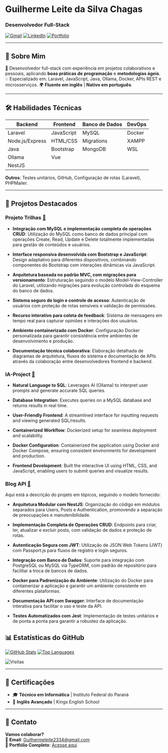 # Guilherme Leite da Silva Chagas  
### Desenvolvedor Full-Stack

[![Gmail](https://img.shields.io/badge/Gmail-D14836?style=for-the-badge&logo=gmail&logoColor=white)](mailto:Guilhermeleite2334@gmail.com)
[![LinkedIn](https://img.shields.io/badge/LinkedIn-0077B5?style=for-the-badge&logo=linkedin&logoColor=white)](https://www.linkedin.com/in/guilhermeleitechagas/)
[![Portfolio](https://img.shields.io/badge/Portfolio-100000?style=for-the-badge&logo=user&logoColor=white)](https://gui-leite233.github.io/)

---

## 🚀 Sobre Mim

🔧 Desenvolvedor full-stack com experiência em projetos colaborativos e pessoais, aplicando **boas práticas de programação** e **metodologias ágeis**.  
💡 Especializado em: Laravel, JavaScript, Java, Ollama, Docker, APIs REST e microsserviços.
🌍 **Fluente em inglês** | **Nativo em português**.  

---

## 🛠 Habilidades Técnicas

| **Backend**        | **Frontend**      | **Banco de Dados**       | **DevOps**               |
|--------------------|-------------------|--------------------------|--------------------------|
| Laravel            | JavaScript        | MySQL                    | Docker                   |
| Node.js/Express    | HTML/CSS          | Migrations               | XAMPP                    |
| Java               | Bootstrap         | MongoDB                  | WSL                      |
| Ollama             | Vue               |                          |                          |
| NestJS             |                   |                          |                          |

**Outros**: Testes unitários, GitHub, Configuração de rotas (Laravel), PHPMailer.

---

## 📂 Projetos Destacados

### **Projeto Trilhas** [🔗](https://github.com/Gui-leite233/ProjetoTrilhas)
- **Integração com MySQL e implementação completa de operações CRUD**: Utilização do MySQL como banco de dados principal com operações Create, Read, Update e Delete totalmente implementadas para gestão de conteúdos e usuários.  

- **Interface responsiva desenvolvida com Bootstrap e JavaScript**: Design adaptativo para diferentes dispositivos, combinando componentes do Bootstrap com interações dinâmicas via JavaScript.  

- **Arquitetura baseada no padrão MVC, com migrações para versionamento**: Estruturação seguindo o modelo Model-View-Controller do Laravel, utilizando migrações para evolução controlada do esquema do banco de dados.  

- **Sistema seguro de login e controle de acesso**: Autenticação de usuários com proteção de rotas sensíveis e validação de permissões.  

- **Recurso interativo para coleta de feedback**: Sistema de mensagens em tempo real para capturar opiniões e interações dos usuários.  

- **Ambiente containerizado com Docker**: Configuração Docker personalizada para garantir consistência entre ambientes de desenvolvimento e produção.  

- **Documentação técnica colaborativa**: Elaboração detalhada de diagramas de arquitetura, fluxos do sistema e documentação de APIs através da colaboração entre desenvolvedores frontend e backend.

### **IA-Project** [🔗](https://github.com/fernandofps20/ia-project)
- **Natural Language to SQL**: Leverages AI (Ollama) to interpret user prompts and generate accurate SQL queries.
  
- **Database Integration**: Executes queries on a MySQL database and returns results in real time.
  
- **User-Friendly Frontend**: A streamlined interface for inputting requests and viewing generated SQL/results.
  
- **Containerized Workflow**: Dockerized setup for seamless deployment and scalability.
  
- **Docker Configuration**: Containerized the application using Docker and Docker Compose, ensuring consistent environments for development and production.
  
- **Frontend Development**: Built the interactive UI using HTML, CSS, and JavaScript, enabling users to submit queries and visualize results.

### **Blog API** [🔗](https://github.com/Gui-leite233/blog-api)
Aqui está a descrição do projeto em tópicos, seguindo o modelo fornecido:

- **Arquitetura Modular com NestJS**: Organização do código em módulos separados para Users, Posts e Authentication, promovendo a separação de preocupações e manutenibilidade.

- **Implementação Completa de Operações CRUD**: Endpoints para criar, ler, atualizar e excluir posts, com validação de dados e proteção de rotas.

- **Autenticação Segura com JWT**: Utilização de JSON Web Tokens (JWT) com Passport.js para fluxos de registro e login seguros.

- **Integração com Banco de Dados**: Suporte para integração com PostgreSQL ou MySQL via TypeORM, com padrão de repositório para facilitar a troca de bancos de dados.

- **Docker para Padronização do Ambiente**: Utilização do Docker para containerizar a aplicação e garantir um ambiente consistente em diferentes plataformas.

- **Documentação API com Swagger**: Interface de documentação interativa para facilitar o uso e teste da API.

- **Testes Automatizados com Jest**: Implementação de testes unitários e de ponta a ponta para garantir a robustez da aplicação.

## 📊 Estatísticas do GitHub

[![GitHub Stats](https://github-readme-stats.vercel.app/api?username=Gui-leite233&show_icons=true&theme=radical)](https://github.com/Gui-leite233)
[![Top Languages](https://github-readme-stats.vercel.app/api/top-langs/?username=Gui-leite233&layout=compact&theme=radical)](https://github.com/Gui-leite233)

![Visitas](https://komarev.com/ghpvc/?username=Gui-leite233&color=blueviolet)

---

## 📜 Certificações
- 🎓 **Técnico em Informática** | Instituto Federal do Paraná  
- 📜 **Inglês Avançado** | Kings English School

---

## 📩 Contato

**Vamos colaborar?**  
💌 **Email**: Guilhermeleite2334@gmail.com  
🔗 **Portfólio Completo**: [Acesse aqui](https://github.com/Gui-leite233?tab=repositories)  
